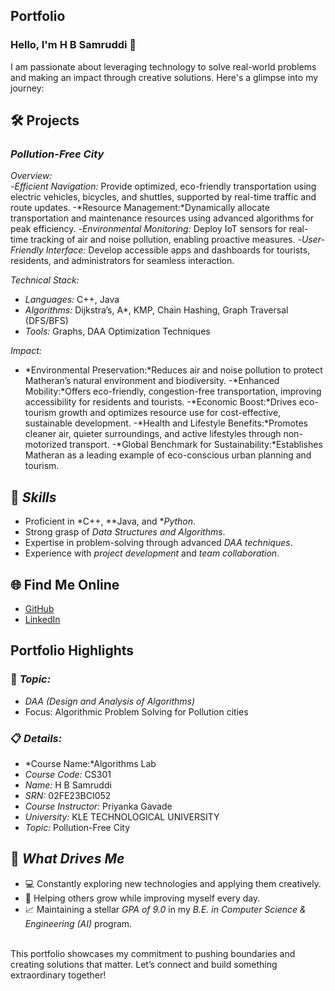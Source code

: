 ## Portfolio

### Hello, I'm H B Samruddi 👋

I am passionate about leveraging technology to solve real-world problems and making an impact through creative solutions. 
Here's a glimpse into my journey:  


## 🛠️ Projects
### *Pollution-Free City*  

*Overview:*  
-*Efficient Navigation:* Provide optimized, eco-friendly transportation using electric vehicles, bicycles, and shuttles, supported by real-time traffic and route updates.
-*Resource Management:*Dynamically allocate transportation and maintenance resources using advanced algorithms for peak efficiency.
-*Environmental Monitoring:* Deploy IoT sensors for real-time tracking of air and noise pollution, enabling proactive measures.
-*User-Friendly Interface:* Develop accessible apps and dashboards for tourists, residents, and administrators for seamless interaction.

*Technical Stack:*  
- *Languages:* C++, Java  
- *Algorithms:* Dijkstra’s, A*, KMP, Chain Hashing, Graph Traversal (DFS/BFS)
- *Tools:* Graphs, DAA Optimization Techniques  

*Impact:*  
- *Environmental Preservation:*Reduces air and noise pollution to protect Matheran’s natural environment and biodiversity.
-*Enhanced Mobility:*Offers eco-friendly, congestion-free transportation, improving accessibility for residents and tourists.
-*Economic Boost:*Drives eco-tourism growth and optimizes resource use for cost-effective, sustainable development.
-*Health and Lifestyle Benefits:*Promotes cleaner air, quieter surroundings, and active lifestyles through non-motorized transport.
-*Global Benchmark for Sustainability:*Establishes Matheran as a leading example of eco-conscious urban planning and tourism.

## 🚀 *Skills*  
- Proficient in *C++, **Java, and **Python*.  
- Strong grasp of *Data Structures and Algorithms*.  
- Expertise in problem-solving through advanced *DAA techniques*.  
- Experience with *project development* and *team collaboration*.  


## 🌐 Find Me Online
- [GitHub](https://github.com/Samruddi11/portfolioo.github.io)
- [LinkedIn](https://www.linkedin.com/in/h-b-samruddi-5a0372306/)

## Portfolio Highlights

### 🎯 *Topic:*  
- *DAA (Design and Analysis of Algorithms)*  
- Focus: Algorithmic Problem Solving for Pollution cities  

### 📋 *Details:*
- *Course Name:*Algorithms Lab 
- *Course Code:* CS301  
- *Name:* H B Samruddi 
- *SRN:* 02FE23BCI052  
- *Course Instructor:* Priyanka Gavade  
- *University:* KLE TECHNOLOGICAL UNIVERSITY
- *Topic:* Pollution-Free City

## 🎨 *What Drives Me*  
- 💻 Constantly exploring new technologies and applying them creatively.  
- 🤝 Helping others grow while improving myself every day.  
- 📈 Maintaining a stellar *GPA of 9.0* in my *B.E. in Computer Science & Engineering (AI)* program.  

<br>
This portfolio showcases my commitment to pushing boundaries and creating solutions that matter. 
Let’s connect and build something extraordinary together!

